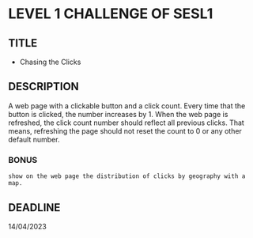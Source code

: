 # LEVEL 1 CHALLENGE OF SESL1

## TITLE
* Chasing the Clicks

## DESCRIPTION
  A web page with a clickable button and a click count. Every time that the button is clicked, the number increases by 1. When the web page is refreshed, the click count number should reflect all previous clicks. That means, refreshing the page should not reset the count to 0 or any other default number.

  ### BONUS
    show on the web page the distribution of clicks by geography with a map.

## DEADLINE
  14/04/2023
